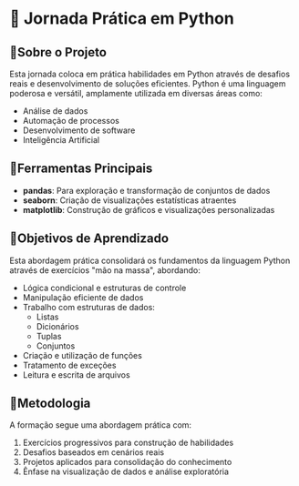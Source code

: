 # 🐍 Jornada Prática em Python

## 📝Sobre o Projeto

Esta jornada coloca em prática habilidades em Python através de desafios reais e desenvolvimento de soluções eficientes. Python é uma linguagem poderosa e versátil, amplamente utilizada em diversas áreas como:

- Análise de dados
- Automação de processos
- Desenvolvimento de software
- Inteligência Artificial

## 🔧Ferramentas Principais

- **pandas**: Para exploração e transformação de conjuntos de dados
- **seaborn**: Criação de visualizações estatísticas atraentes
- **matplotlib**: Construção de gráficos e visualizações personalizadas

## 🎯Objetivos de Aprendizado

Esta abordagem prática consolidará os fundamentos da linguagem Python através de exercícios "mão na massa", abordando:

- Lógica condicional e estruturas de controle
- Manipulação eficiente de dados
- Trabalho com estruturas de dados:
  - Listas
  - Dicionários
  - Tuplas
  - Conjuntos
- Criação e utilização de funções
- Tratamento de exceções
- Leitura e escrita de arquivos

## 📝Metodologia

A formação segue uma abordagem prática com:

1. Exercícios progressivos para construção de habilidades
2. Desafios baseados em cenários reais
3. Projetos aplicados para consolidação do conhecimento
4. Ênfase na visualização de dados e análise exploratória
